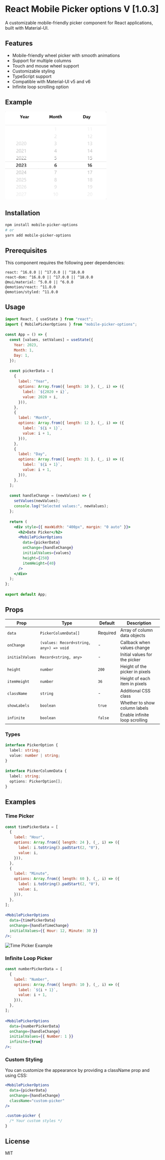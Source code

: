 # React Mobile Picker options V [1.0.3]

A customizable mobile-friendly picker component for React applications, built with Material-UI.

## Features

- Mobile-friendly wheel picker with smooth animations
- Support for multiple columns
- Touch and mouse wheel support
- Customizable styling
- TypeScript support
- Compatible with Material-UI v5 and v6
- Infinite loop scrolling option

## Example

![Mobile Picker Example](./assets/images/picker-example.png)

## Installation

```bash
npm install mobile-picker-options
# or
yarn add mobile-picker-options
```

## Prerequisites

This component requires the following peer dependencies:

```
react: ^16.8.0 || ^17.0.0 || ^18.0.0
react-dom: ^16.8.0 || ^17.0.0 || ^18.0.0
@mui/material: ^5.0.0 || ^6.0.0
@emotion/react: ^11.0.0
@emotion/styled: ^11.0.0
```

## Usage

```jsx
import React, { useState } from "react";
import { MobilePickerOptions } from "mobile-picker-options";

const App = () => {
  const [values, setValues] = useState({
    Year: 2023,
    Month: 1,
    Day: 1,
  });

  const pickerData = [
    {
      label: "Year",
      options: Array.from({ length: 10 }, (_, i) => ({
        label: `${2020 + i}`,
        value: 2020 + i,
      })),
    },
    {
      label: "Month",
      options: Array.from({ length: 12 }, (_, i) => ({
        label: `${i + 1}`,
        value: i + 1,
      })),
    },
    {
      label: "Day",
      options: Array.from({ length: 31 }, (_, i) => ({
        label: `${i + 1}`,
        value: i + 1,
      })),
    },
  ];

  const handleChange = (newValues) => {
    setValues(newValues);
    console.log("Selected values:", newValues);
  };

  return (
    <div style={{ maxWidth: "400px", margin: "0 auto" }}>
      <h2>Date Picker</h2>
      <MobilePickerOptions
        data={pickerData}
        onChange={handleChange}
        initialValues={values}
        height={250}
        itemHeight={40}
      />
    </div>
  );
};

export default App;
```

## Props

| Prop            | Type                                    | Default  | Description                    |
| --------------- | --------------------------------------- | -------- | ------------------------------ |
| `data`          | `PickerColumnData[]`                    | Required | Array of column data objects   |
| `onChange`      | `(values: Record<string, any>) => void` | -        | Callback when values change    |
| `initialValues` | `Record<string, any>`                   | -        | Initial values for the picker  |
| `height`        | `number`                                | `200`    | Height of the picker in pixels |
| `itemHeight`    | `number`                                | `36`     | Height of each item in pixels  |
| `className`     | `string`                                | -        | Additional CSS class           |
| `showLabels`    | `boolean`                               | `true`   | Whether to show column labels  |
| `infinite`      | `boolean`                               | `false`  | Enable infinite loop scrolling |

### Types

```typescript
interface PickerOption {
  label: string;
  value: number | string;
}

interface PickerColumnData {
  label: string;
  options: PickerOption[];
}
```

## Examples

### Time Picker

```jsx
const timePickerData = [
  {
    label: "Hour",
    options: Array.from({ length: 24 }, (_, i) => ({
      label: i.toString().padStart(2, "0"),
      value: i,
    })),
  },
  {
    label: "Minute",
    options: Array.from({ length: 60 }, (_, i) => ({
      label: i.toString().padStart(2, "0"),
      value: i,
    })),
  },
];

<MobilePickerOptions
  data={timePickerData}
  onChange={handleTimeChange}
  initialValues={{ Hour: 12, Minute: 30 }}
/>;
```

![Time Picker Example](./assets/images/time-picker-example.png)

### Infinite Loop Picker

```jsx
const numberPickerData = [
  {
    label: "Number",
    options: Array.from({ length: 10 }, (_, i) => ({
      label: `${i + 1}`,
      value: i + 1,
    })),
  },
];

<MobilePickerOptions
  data={numberPickerData}
  onChange={handleChange}
  initialValues={{ Number: 1 }}
  infinite={true}
/>;
```

### Custom Styling

You can customize the appearance by providing a className prop and using CSS:

```jsx
<MobilePickerOptions
  data={pickerData}
  onChange={handleChange}
  className="custom-picker"
/>
```

```css
.custom-picker {
  /* Your custom styles */
}
```

## License

MIT
